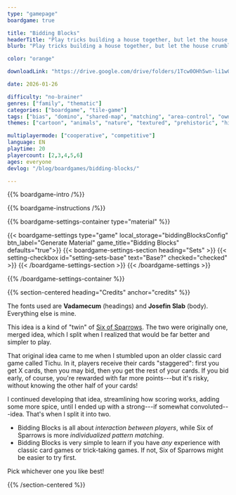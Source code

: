 ```yaml
---
type: "gamepage"
boardgame: true

title: "Bidding Blocks"
headerTitle: "Play tricks building a house together, but let the house crumble when it favors your risky bid."
blurb: "Play tricks building a house together, but let the house crumble when it favors your risky bid."

color: "orange"

downloadLink: "https://drive.google.com/drive/folders/1Tcw0OHh5wn-li1w0AGjbX4mGM7zPUcZe"

date: 2026-01-26

difficulty: "no-brainer"
genres: ["family", "thematic"]
categories: ["boardgame", "tile-game"]
tags: ["bias", "domino", "shared-map", "matching", "area-control", "ownership", "textless", "turn-based", "high-score"]
themes: ["cartoon", "animals", "nature", "textured", "prehistoric", "history"]

multiplayermode: ["cooperative", "competitive"]
language: EN
playtime: 20
playercount: [2,3,4,5,6]
ages: everyone
devlog: "/blog/boardgames/bidding-blocks/"

---
```


{{% boardgame-intro /%}}

{{% boardgame-instructions /%}}

{{% boardgame-settings-container type="material" %}}

{{< boardgame-settings type="game" local_storage="biddingBlocksConfig" btn_label="Generate Material" game_title="Bidding Blocks" defaults="true">}}
  {{< boardgame-settings-section heading="Sets" >}}
    {{< setting-checkbox id="setting-sets-base" text="Base?" checked="checked" >}}
  {{< /boardgame-settings-section >}}
{{< /boardgame-settings >}}

{{% /boardgame-settings-container %}}

{{% section-centered heading="Credits" anchor="credits" %}}

The fonts used are **Vadamecum** (headings) and **Josefin Slab** (body). Everything else is mine.

This idea is a kind of "twin" of [Six of Sparrows](/six-of-sparrows/). The two were originally one, merged idea, which I split when I realized that would be far better and simpler to play.

That original idea came to me when I stumbled upon an older classic card game called Tichu. In it, players receive their cards "staggered": first you get X cards, then you may bid, then you get the rest of your cards. If you bid early, of course, you're rewarded with far more points---but it's risky, without knowing the other half of your cards!

I continued developing that idea, streamlining how scoring works, adding some more spice, until I ended up with a strong---if somewhat convoluted---idea. That's when I split it into two. 

* Bidding Blocks is all about _interaction between players_, while Six of Sparrows is more _individualized pattern matching_.
* Bidding Blocks is very simple to learn if you have _any_ experience with classic card games or trick-taking games. If not, Six of Sparrows might be easier to try first.

Pick whichever one you like best!

{{% /section-centered %}}